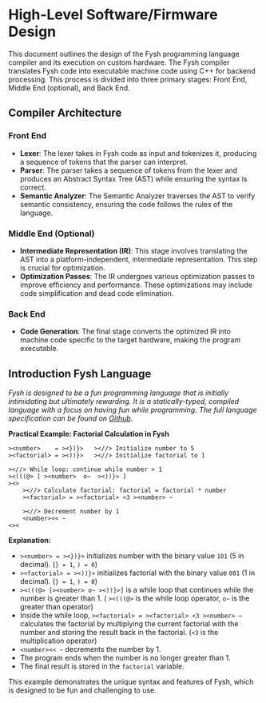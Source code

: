 # High-Level Software/Firmware Design

This document outlines the design of the Fysh programming language compiler and its execution on custom hardware. The Fysh compiler translates Fysh code into executable machine code using C++ for backend processing. This process is divided into three primary stages: Front End, Middle End (optional), and Back End.

## Compiler Architecture
### Front End
- **Lexer**: The lexer takes in Fysh code as input and tokenizes it, producing a sequence of tokens that the parser can interpret.
- **Parser**: The parser takes a sequence of tokens from the lexer and produces an Abstract Syntax Tree (AST) while ensuring the syntax is correct.
- **Semantic Analyzer**: The Semantic Analyzer traverses the AST to verify semantic consistency, ensuring the code follows the rules of the language.

### Middle End (Optional)
- **Intermediate Representation (IR)**: This stage involves translating the AST into a platform-independent, intermediate representation. This step is crucial for optimization.
- **Optimization Passes**: The IR undergoes various optimization passes to improve efficiency and performance. These optimizations may include code simplification and dead code elimination.

### Back End
- **Code Generation**: The final stage converts the optimized IR into machine code specific to the target hardware, making the program executable.

## Introduction Fysh Language
*Fysh is designed to be a fun programming language that is initially intimidating but ultimately rewarding. It is a statically-typed, compiled language with a focus on having fun while programming. The full language specification can be found on [Github](https://github.com/Fysh-Fyve/fysh/blob/main/README.md).*


**Practical Example: Factorial Calculation in Fysh**
```fysh
><number>    = ><})}>   ><//> Initialize number to 5
><factorial> = ><))}>   ><//> Initialize factorial to 1

><//> While loop: continue while number > 1
><(((@> [ ><number>  o~  ><))}> ]
><>
    ><//> Calculate factorial: factorial = factorial * number
    ><factorial> = ><factorial> <3 ><number> ~

    ><//> Decrement number by 1
    <number><< ~
<><
```
**Explanation:**
- `><number> = ><})}>` initializes number with the binary value `101` (5 in decimal). (`} = 1`, `) = 0`)
- `><factorial> = ><))}>` initializes factorial with the binary value `001` (1 in decimal). (`} = 1`, `) = 0`)
- `><(((@> [><number> o~ ><))}>]` is a while loop that continues while the number is greater than 1. ( `><(((@>` is the while loop operator, `o~` is the greater than operator)
- Inside the while loop, `><factorial> = ><factorial> <3 ><number> ~` calculates the factorial by multiplying the current factorial with the number and storing the result back in the factorial. (`<3` is the multiplication operator)
- `<number><< ~` decrements the number by 1.
- The program ends when the number is no longer greater than 1.
- The final result is stored in the `factorial` variable.

This example demonstrates the unique syntax and features of Fysh, which is designed to be fun and challenging to use.
